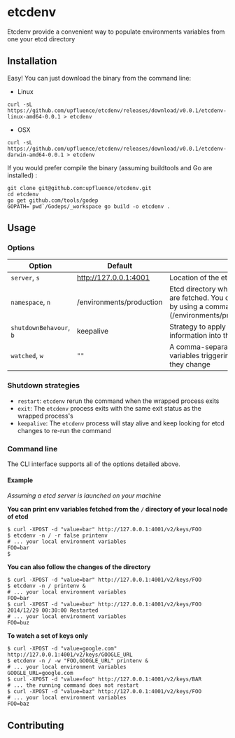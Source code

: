 # etcdenv

Etcdenv provide a convenient way to populate environments variables from one your etcd directory

## Installation

Easy! You can just download the binary from the command line:

* Linux

```shell
curl -sL https://github.com/upfluence/etcdenv/releases/download/v0.0.1/etcdenv-linux-amd64-0.0.1 > etcdenv
```

* OSX

```shell
curl -sL https://github.com/upfluence/etcdenv/releases/download/v0.0.1/etcdenv-darwin-amd64-0.0.1 > etcdenv
```

If you would prefer compile the binary (assuming buildtools and Go are installed) :

```shell
git clone git@github.com:upfluence/etcdenv.git
cd etcdenv
go get github.com/tools/godep
GOPATH=`pwd`/Godeps/_workspace go build -o etcdenv .
```

## Usage

### Options

| Option | Default | Description |
| ------ | ------- | ----------- |
| `server`, `s` | http://127.0.0.1:4001 | Location of the etcd server |
| `namespace`, `n`| /environments/production | Etcd directory where the environment variables are fetched. You can watch multiple namespaces by using a comma-separated list (/environments/production,/environments/global) |
| `shutdownBehavour`, `b` | keepalive | Strategy to apply when the process exit, further information into the next paragraph |
| `watched`, `w` | `""` | A comma-separated list of environment variables triggering the command restart when they change |


### Shutdown strategies

* `restart`: `etcdenv` rerun the command when the wrapped process exits
* `exit`:  The `etcdenv` process exits with the same exit status as the
  wrapped process's
* `keepalive`: The `etcdenv` process will stay alive and keep looking
  for etcd changes to re-run the command

### Command line

The CLI interface supports all of the options detailed above.


#### Example

*Assuming a etcd server is launched on your machine*

**You can print env variables fetched from the `/` directory of your local node of etcd**

```shell
$ curl -XPOST -d "value=bar" http://127.0.0.1:4001/v2/keys/FOO
$ etcdenv -n / -r false printenv
# ... your local environment variables
FOO=bar
$
```

**You can also follow the changes of the directory**

```shell
$ curl -XPOST -d "value=bar" http://127.0.0.1:4001/v2/keys/FOO
$ etcdenv -n / printenv &
# ... your local environment variables
FOO=bar
$ curl -XPOST -d "value=buz" http://127.0.0.1:4001/v2/keys/FOO
2014/12/29 00:30:00 Restarted
# ... your local environment variables
FOO=buz
```

**To watch a set of keys only**

```shell
$ curl -XPOST -d "value=google.com" http://127.0.0.1:4001/v2/keys/GOOGLE_URL
$ etcdenv -n / -w "FOO,GOOGLE_URL" printenv &
# ... your local environment variables
GOOGLE_URL=google.com
$ curl -XPOST -d "value=foo" http://127.0.0.1:4001/v2/keys/BAR
# ... the running command does not restart
$ curl -XPOST -d "value=baz" http://127.0.0.1:4001/v2/keys/FOO
# ... your local environment variables
FOO=baz
```

## Contributing

